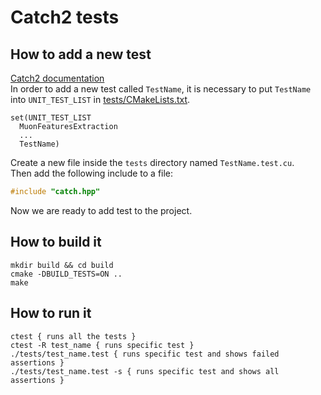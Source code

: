 Catch2 tests
============
How to add a new test
------------
[Catch2 documentation](https://github.com/catchorg/Catch2/blob/master/docs/tutorial.md)  
In order to add a new test called `TestName`, it is necessary to put `TestName` into `UNIT_TEST_LIST` in [tests/CMakeLists.txt](CMakeLists.txt).
```
set(UNIT_TEST_LIST
  MuonFeaturesExtraction
  ...
  TestName)
```
Create a new file inside the `tests` directory named `TestName.test.cu`.  
Then add the following include to a file:
```cpp
#include "catch.hpp"
```
Now we are ready to add test to the project.

How to build it
------------
```
mkdir build && cd build
cmake -DBUILD_TESTS=ON ..
make
```

How to run it
------------
```
ctest { runs all the tests }
ctest -R test_name { runs specific test }
./tests/test_name.test { runs specific test and shows failed assertions }
./tests/test_name.test -s { runs specific test and shows all assertions }
```